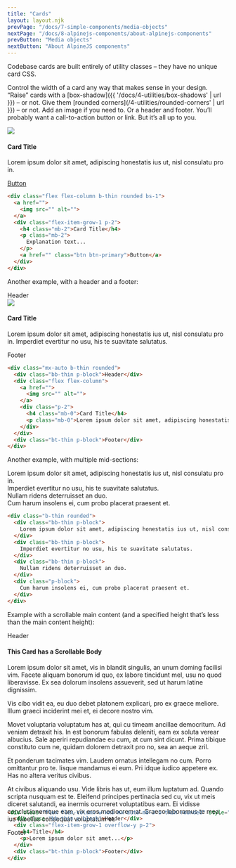 ```yaml
---
title: "Cards"
layout: layout.njk
prevPage: "/docs/7-simple-components/media-objects"
nextPage: "/docs/8-alpinejs-components/about-alpinejs-components"
prevButton: "Media objects"
nextButton: "About AlpineJS components"
---
```


<p class="t-lg t-thin">Codebase cards are built entirely of utility classes – they have no unique card CSS.</p>

Control the width of a card any way that makes sense in your design. “Raise” cards with a [box-shadow]({{ '/docs/4-utilities/box-shadows' | url }}) – or not. Give them [rounded corners](/4-utilities/rounded-corners' | url }}) – or not. Add an image if you need to. Or a header and footer. You’ll probably want a call-to-action button or link. But it’s all up to you.

<div class="flex flex-column w-xxs mx-auto b-thin rounded bs-1 mb-3">
  <a href="">
    <img class="img-cover" src="{{ '/img/placeholder1000x600.svg' | url }}">
  </a>
  <div class="flex-item-grow-1 p-2">
    <h4 class="mb-2">Card Title</h4>
    <p class="mb-2">
      Lorem ipsum dolor sit amet, adipiscing honestatis ius ut, nisl consulatu pro in.
    </p>
    <a href="" class="btn btn-primary">Button</a>
  </div>
</div>

```html
<div class="flex flex-column b-thin rounded bs-1">
  <a href="">
    <img src="" alt="">
  </a>
  <div class="flex-item-grow-1 p-2">
    <h4 class="mb-2">Card Title</h4>
    <p class="mb-2">
      Explanation text...
    </p>
    <a href="" class="btn btn-primary">Button</a>
  </div>
</div>
```

Another example, with a header and a footer:

<div class="mx-auto b-thin rounded w-xxs mx-auto mb-3">
  <div class="bb-thin p-block">Header</div>
  <div class="flex flex-column">
    <a href="">
      <img class="img-cover" src="{{ '/img/placeholder1000x600.svg">
    </a>
    <div class="p-2">
      <h4 class="mb-0">Card Title</h4>
      <p class="mb-0">Lorem ipsum dolor sit amet, adipiscing honestatis ius ut, nisl consulatu pro in. Imperdiet evertitur no usu, his te suavitate salutatus. </p>
    </div>
  </div>
  <div class="bt-thin p-block">Footer</div>
</div>

```html
<div class="mx-auto b-thin rounded">
  <div class="bb-thin p-block">Header</div>
  <div class="flex flex-column">
    <a href="">
      <img src="" alt="">
    </a>
    <div class="p-2">
      <h4 class="mb-0">Card Title</h4>
      <p class="mb-0">Lorem ipsum dolor sit amet, adipiscing honestatis ius ut, nisl consulatu pro in. Imperdiet evertitur no usu, his te suavitate salutatus. </p>
    </div>
  </div>
  <div class="bt-thin p-block">Footer</div>
</div>
```

Another example, with multiple mid-sections:

<div class="w-xxs mx-auto mb-3 b-thin rounded">
  <div class="bb-thin p-block">
    Lorem ipsum dolor sit amet, adipiscing honestatis ius ut, nisl consulatu pro in.
  </div>
  <div class="bb-thin p-block">
    Imperdiet evertitur no usu, his te suavitate salutatus.
  </div>
  <div class="bb-thin p-block">
    Nullam ridens deterruisset an duo.
  </div>
  <div class="p-block">
    Cum harum insolens ei, cum probo placerat praesent et.
  </div>
</div>

```html
<div class="b-thin rounded">
  <div class="bb-thin p-block">
    Lorem ipsum dolor sit amet, adipiscing honestatis ius ut, nisl consulatu pro in.
  </div>
  <div class="bb-thin p-block">
    Imperdiet evertitur no usu, his te suavitate salutatus.
  </div>
  <div class="bb-thin p-block">
    Nullam ridens deterruisset an duo.
  </div>
  <div class="p-block">
    Cum harum insolens ei, cum probo placerat praesent et.
  </div>
</div>
```

Example with a scrollable main content (and a specified height that’s less than the main content height):

<div class="flex flex-column w-xxs mx-auto mb-3 b-thin rounded" style="height: 390px;">
  <div class="bb-thin p-block">Header</div>
  <div class="flex-item-grow-1 overflow-y p-2">
    <h4>This Card has a Scrollable Body</h4>
    <p>Lorem ipsum dolor sit amet, vis in blandit singulis, an unum doming facilisi vim. Facete aliquam bonorum id quo, ex labore tincidunt mel, usu no quod liberavisse. Ex sea dolorum insolens assueverit, sed ut harum latine dignissim.</p>
    <p>Vis cibo vidit ea, eu duo debet platonem explicari, pro ex graece meliore. Illum graeci inciderint mei et, ei decore nostro vim.</p>
    <p>Movet voluptaria voluptatum has at, qui cu timeam ancillae democritum. Ad veniam detraxit his. In est bonorum fabulas deleniti, eam ex soluta verear albucius. Sale aperiri repudiandae eu cum, at cum sint dicunt. Prima tibique constituto cum ne, quidam dolorem detraxit pro no, sea an aeque zril.</p>
    <p>Et ponderum tacimates vim. Laudem ornatus intellegam no cum. Porro omittantur pro te. Iisque mandamus ei eum. Pri idque iudico appetere ex. Has no altera veritus civibus.</p>
    <p>At civibus aliquando usu. Vide libris has ut, eum illum luptatum ad. Quando scripta nusquam est te. Eleifend principes pertinacia sed cu, vix ut meis diceret salutandi, ea inermis ocurreret voluptatibus eam. Ei vidisse conclusionemque eam, vix eros mediocrem at. Graeco laboramus te mea, ius fabellas consequat voluptatum et.</p>
  </div>
  <div class="bt-thin p-block">Footer</div>
</div>

```html
<div class="flex flex-column w-xxs mx-auto mb-3 b-thin rounded" style="height: 400px;">
  <div class="bb-thin p-block">Header</div>
  <div class="flex-item-grow-1 overflow-y p-2">
    <h4>Title</h4>
    <p>Lorem ipsum dolor sit amet...</p>
  </div>
  <div class="bt-thin p-block">Footer</div>
</div>
```